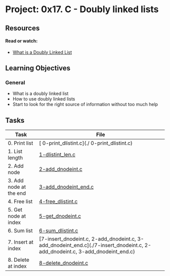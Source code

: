# Project: 0x17. C - Doubly linked lists

## Resources

#### Read or watch:

* [What is a Doubly Linked List](https://intranet.alxswe.com/rltoken/C5_IRM981SVn8oA8RP3gag)
## Learning Objectives

### General

* What is a doubly linked list
* How to use doubly linked lists
* Start to look for the right source of information without too much help
## Tasks

| Task | File |
| ---- | ---- |
| 0. Print list | [ 0-print_dlistint.c](./ 0-print_dlistint.c) |
| 1. List length | [1-dlistint_len.c](./1-dlistint_len.c) |
| 2. Add node | [2-add_dnodeint.c](./2-add_dnodeint.c) |
| 3. Add node at the end | [3-add_dnodeint_end.c](./3-add_dnodeint_end.c) |
| 4. Free list | [4-free_dlistint.c](./4-free_dlistint.c) |
| 5. Get node at index | [5-get_dnodeint.c](./5-get_dnodeint.c) |
| 6. Sum list | [6-sum_dlistint.c](./6-sum_dlistint.c) |
| 7. Insert at index | [7-insert_dnodeint.c, 2-add_dnodeint.c, 3-add_dnodeint_end.c](./7-insert_dnodeint.c, 2-add_dnodeint.c, 3-add_dnodeint_end.c) |
| 8. Delete at index | [8-delete_dnodeint.c](./8-delete_dnodeint.c) |
